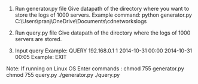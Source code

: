 1)	Run generator.py file
Give datapath of the directory where you want to store the logs of 1000 servers.
Example command: python generator.py C:\Users\pranj\OneDrive\Documents\cdnetworkslogs

2)	Run query.py file
Give datapath of the directory where the logs of 1000 servers are stored.

3)	Input query
Example: QUERY 192.168.0.1 1 2014-10-31 00:00 2014-10-31 00:05
Example: EXIT



 

Note: If running on Linux OS
Enter commands : chmod 755 generator.py
                 chmod 755 query.py
./generator.py <Datapath>
./query.py <Datapath>



